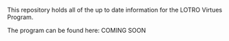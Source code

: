 This repository holds all of the up to date information for the LOTRO Virtues Program.

The program can be found here: COMING SOON